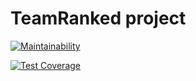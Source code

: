# TeamRanked project

[![Maintainability](https://api.codeclimate.com/v1/badges/c113c05a41329bdebd55/maintainability)](https://codeclimate.com/github/renakdup/TeamRankedProject/maintainability)

[![Test Coverage](https://api.codeclimate.com/v1/badges/c113c05a41329bdebd55/test_coverage)](https://codeclimate.com/github/renakdup/TeamRankedProject/test_coverage)